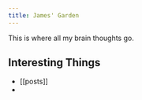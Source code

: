 ```yaml
---
title: James' Garden
---
```


This is where all my brain thoughts go.



## Interesting Things

- [[posts]]
- 